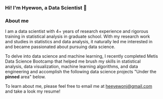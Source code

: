 ### Hi! I'm Hyewon, a Data Scientist 👋‍

### About me 
I am a data scientist with 4+ years of research experience 
and rigorous training in statistical analysis in graduate school.
With my research work and studies in statistics and data analysis, 
it naturally led me interested in and became passionated 
about pursuing data science. 

To delve into data science and machine learning, 
I recently completed Metis Data Science Bootcamp 
that helped me brush my skills in statistical analysis, 
data visualization, machine learning algorithms, 
and data engineering and accomplish the following
data science projects "Under the **pinned** area" below.

To learn about me, please feel free to email me at heeyewonj@gmail.com
and take a look my resume! 

